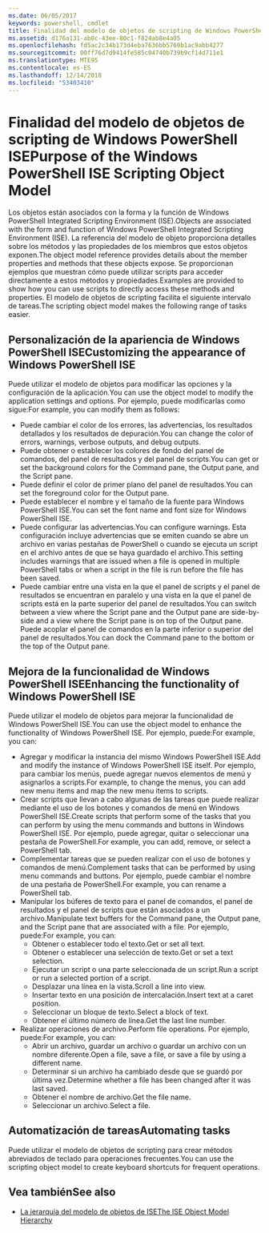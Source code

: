 ```yaml
---
ms.date: 06/05/2017
keywords: powershell, cmdlet
title: Finalidad del modelo de objetos de scripting de Windows PowerShell ISE
ms.assetid: d176a131-ab0c-43ee-80c1-f824ab8e4a05
ms.openlocfilehash: fd5ac2c34b173d4eba7636bb5760b1ac9abb4277
ms.sourcegitcommit: 00ff76d7d9414fe585c04740b739b9cf14d711e1
ms.translationtype: MTE95
ms.contentlocale: es-ES
ms.lasthandoff: 12/14/2018
ms.locfileid: "53403410"
---
```

# <a name="purpose-of-the-windows-powershell-ise-scripting-object-model"></a><span data-ttu-id="1e5e7-103">Finalidad del modelo de objetos de scripting de Windows PowerShell ISE</span><span class="sxs-lookup"><span data-stu-id="1e5e7-103">Purpose of the Windows PowerShell ISE Scripting Object Model</span></span>

<span data-ttu-id="1e5e7-104">Los objetos están asociados con la forma y la función de Windows PowerShell Integrated Scripting Environment (ISE).</span><span class="sxs-lookup"><span data-stu-id="1e5e7-104">Objects are associated with the form and function of Windows PowerShell Integrated Scripting Environment (ISE).</span></span> <span data-ttu-id="1e5e7-105">La referencia del modelo de objeto proporciona detalles sobre los métodos y las propiedades de los miembros que estos objetos exponen.</span><span class="sxs-lookup"><span data-stu-id="1e5e7-105">The object model reference provides details about the member properties and methods that these objects expose.</span></span> <span data-ttu-id="1e5e7-106">Se proporcionan ejemplos que muestran cómo puede utilizar scripts para acceder directamente a estos métodos y propiedades.</span><span class="sxs-lookup"><span data-stu-id="1e5e7-106">Examples are provided to show how you can use scripts to directly access these methods and properties.</span></span> <span data-ttu-id="1e5e7-107">El modelo de objetos de scripting facilita el siguiente intervalo de tareas.</span><span class="sxs-lookup"><span data-stu-id="1e5e7-107">The scripting object model makes the following range of tasks easier.</span></span>

## <a name="customizing-the-appearance-of-windows-powershell-ise"></a><span data-ttu-id="1e5e7-108">Personalización de la apariencia de Windows PowerShell ISE</span><span class="sxs-lookup"><span data-stu-id="1e5e7-108">Customizing the appearance of Windows PowerShell ISE</span></span>

<span data-ttu-id="1e5e7-109">Puede utilizar el modelo de objetos para modificar las opciones y la configuración de la aplicación.</span><span class="sxs-lookup"><span data-stu-id="1e5e7-109">You can use the object model to modify the application settings and options.</span></span> <span data-ttu-id="1e5e7-110">Por ejemplo, puede modificarlas como sigue:</span><span class="sxs-lookup"><span data-stu-id="1e5e7-110">For example, you can modify them as follows:</span></span>

- <span data-ttu-id="1e5e7-111">Puede cambiar el color de los errores, las advertencias, los resultados detallados y los resultados de depuración.</span><span class="sxs-lookup"><span data-stu-id="1e5e7-111">You can change the color of errors, warnings, verbose outputs, and debug outputs.</span></span>
- <span data-ttu-id="1e5e7-112">Puede obtener o establecer los colores de fondo del panel de comandos, del panel de resultados y del panel de scripts.</span><span class="sxs-lookup"><span data-stu-id="1e5e7-112">You can get or set the background colors for the Command pane, the Output pane, and the Script pane.</span></span>
- <span data-ttu-id="1e5e7-113">Puede definir el color de primer plano del panel de resultados.</span><span class="sxs-lookup"><span data-stu-id="1e5e7-113">You can set the foreground color for the Output pane.</span></span>
- <span data-ttu-id="1e5e7-114">Puede establecer el nombre y el tamaño de la fuente para Windows PowerShell ISE.</span><span class="sxs-lookup"><span data-stu-id="1e5e7-114">You can set the font name and font size for Windows PowerShell ISE.</span></span>
- <span data-ttu-id="1e5e7-115">Puede configurar las advertencias.</span><span class="sxs-lookup"><span data-stu-id="1e5e7-115">You can configure warnings.</span></span> <span data-ttu-id="1e5e7-116">Esta configuración incluye advertencias que se emiten cuando se abre un archivo en varias pestañas de PowerShell o cuando se ejecuta un script en el archivo antes de que se haya guardado el archivo.</span><span class="sxs-lookup"><span data-stu-id="1e5e7-116">This setting includes warnings that are issued when a file is opened in multiple PowerShell tabs or when a script in the file is run before the file has been saved.</span></span>
- <span data-ttu-id="1e5e7-117">Puede cambiar entre una vista en la que el panel de scripts y el panel de resultados se encuentran en paralelo y una vista en la que el panel de scripts está en la parte superior del panel de resultados.</span><span class="sxs-lookup"><span data-stu-id="1e5e7-117">You can switch between a view where the Script pane and the Output pane are side-by-side and a view where the Script pane is on top of the Output pane.</span></span> <span data-ttu-id="1e5e7-118">Puede acoplar el panel de comandos en la parte inferior o superior del panel de resultados.</span><span class="sxs-lookup"><span data-stu-id="1e5e7-118">You can dock the Command pane to the bottom or the top of the Output pane.</span></span>

## <a name="enhancing-the-functionality-of-windows-powershell-ise"></a><span data-ttu-id="1e5e7-119">Mejora de la funcionalidad de Windows PowerShell ISE</span><span class="sxs-lookup"><span data-stu-id="1e5e7-119">Enhancing the functionality of Windows PowerShell ISE</span></span>

<span data-ttu-id="1e5e7-120">Puede utilizar el modelo de objetos para mejorar la funcionalidad de Windows PowerShell ISE.</span><span class="sxs-lookup"><span data-stu-id="1e5e7-120">You can use the object model to enhance the functionality of Windows PowerShell ISE.</span></span> <span data-ttu-id="1e5e7-121">Por ejemplo, puede:</span><span class="sxs-lookup"><span data-stu-id="1e5e7-121">For example, you can:</span></span>

- <span data-ttu-id="1e5e7-122">Agregar y modificar la instancia del mismo Windows PowerShell ISE.</span><span class="sxs-lookup"><span data-stu-id="1e5e7-122">Add and modify the instance of Windows PowerShell ISE itself.</span></span> <span data-ttu-id="1e5e7-123">Por ejemplo, para cambiar los menús, puede agregar nuevos elementos de menú y asignarlos a scripts.</span><span class="sxs-lookup"><span data-stu-id="1e5e7-123">For example, to change the menus, you can add new menu items and map the new menu items to scripts.</span></span>
- <span data-ttu-id="1e5e7-124">Crear scripts que llevan a cabo algunas de las tareas que puede realizar mediante el uso de los botones y comandos de menú en Windows PowerShell ISE.</span><span class="sxs-lookup"><span data-stu-id="1e5e7-124">Create scripts that perform some of the tasks that you can perform by using the menu commands and buttons in Windows PowerShell ISE.</span></span> <span data-ttu-id="1e5e7-125">Por ejemplo, puede agregar, quitar o seleccionar una pestaña de PowerShell.</span><span class="sxs-lookup"><span data-stu-id="1e5e7-125">For example, you can add, remove, or select a PowerShell tab.</span></span>
- <span data-ttu-id="1e5e7-126">Complementar tareas que se pueden realizar con el uso de botones y comandos de menú.</span><span class="sxs-lookup"><span data-stu-id="1e5e7-126">Complement tasks that can be performed by using menu commands and buttons.</span></span> <span data-ttu-id="1e5e7-127">Por ejemplo, puede cambiar el nombre de una pestaña de PowerShell.</span><span class="sxs-lookup"><span data-stu-id="1e5e7-127">For example, you can rename a PowerShell tab.</span></span>
- <span data-ttu-id="1e5e7-128">Manipular los búferes de texto para el panel de comandos, el panel de resultados y el panel de scripts que están asociados a un archivo.</span><span class="sxs-lookup"><span data-stu-id="1e5e7-128">Manipulate text buffers for the Command pane, the Output pane, and the Script pane that are associated with a file.</span></span> <span data-ttu-id="1e5e7-129">Por ejemplo, puede:</span><span class="sxs-lookup"><span data-stu-id="1e5e7-129">For example, you can:</span></span>
  - <span data-ttu-id="1e5e7-130">Obtener o establecer todo el texto.</span><span class="sxs-lookup"><span data-stu-id="1e5e7-130">Get or set all text.</span></span>
  - <span data-ttu-id="1e5e7-131">Obtener o establecer una selección de texto.</span><span class="sxs-lookup"><span data-stu-id="1e5e7-131">Get or set a text selection.</span></span>
  - <span data-ttu-id="1e5e7-132">Ejecutar un script o una parte seleccionada de un script.</span><span class="sxs-lookup"><span data-stu-id="1e5e7-132">Run a script or run a selected portion of a script.</span></span>
  - <span data-ttu-id="1e5e7-133">Desplazar una línea en la vista.</span><span class="sxs-lookup"><span data-stu-id="1e5e7-133">Scroll a line into view.</span></span>
  - <span data-ttu-id="1e5e7-134">Insertar texto en una posición de intercalación.</span><span class="sxs-lookup"><span data-stu-id="1e5e7-134">Insert text at a caret position.</span></span>
  - <span data-ttu-id="1e5e7-135">Seleccionar un bloque de texto.</span><span class="sxs-lookup"><span data-stu-id="1e5e7-135">Select a block of text.</span></span>
  - <span data-ttu-id="1e5e7-136">Obtener el último número de línea.</span><span class="sxs-lookup"><span data-stu-id="1e5e7-136">Get the last line number.</span></span>
- <span data-ttu-id="1e5e7-137">Realizar operaciones de archivo.</span><span class="sxs-lookup"><span data-stu-id="1e5e7-137">Perform file operations.</span></span> <span data-ttu-id="1e5e7-138">Por ejemplo, puede:</span><span class="sxs-lookup"><span data-stu-id="1e5e7-138">For example, you can:</span></span>
  - <span data-ttu-id="1e5e7-139">Abrir un archivo, guardar un archivo o guardar un archivo con un nombre diferente.</span><span class="sxs-lookup"><span data-stu-id="1e5e7-139">Open a file, save a file, or save a file by using a different name.</span></span>
  - <span data-ttu-id="1e5e7-140">Determinar si un archivo ha cambiado desde que se guardó por última vez.</span><span class="sxs-lookup"><span data-stu-id="1e5e7-140">Determine whether a file has been changed after it was last saved.</span></span>
  - <span data-ttu-id="1e5e7-141">Obtener el nombre de archivo.</span><span class="sxs-lookup"><span data-stu-id="1e5e7-141">Get the file name.</span></span>
  - <span data-ttu-id="1e5e7-142">Seleccionar un archivo.</span><span class="sxs-lookup"><span data-stu-id="1e5e7-142">Select a file.</span></span>

## <a name="automating-tasks"></a><span data-ttu-id="1e5e7-143">Automatización de tareas</span><span class="sxs-lookup"><span data-stu-id="1e5e7-143">Automating tasks</span></span>

<span data-ttu-id="1e5e7-144">Puede utilizar el modelo de objetos de scripting para crear métodos abreviados de teclado para operaciones frecuentes.</span><span class="sxs-lookup"><span data-stu-id="1e5e7-144">You can use the scripting object model to create keyboard shortcuts for frequent operations.</span></span>

## <a name="see-also"></a><span data-ttu-id="1e5e7-145">Vea también</span><span class="sxs-lookup"><span data-stu-id="1e5e7-145">See also</span></span>

- [<span data-ttu-id="1e5e7-146">La jerarquía del modelo de objetos de ISE</span><span class="sxs-lookup"><span data-stu-id="1e5e7-146">The ISE Object Model Hierarchy</span></span>](The-ISE-Object-Model-Hierarchy.md)